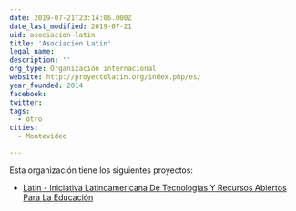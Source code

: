 ```yaml
---
date: 2019-07-21T23:14:06.000Z
date_last_modified: 2019-07-21
uid: asociacion-latin
title: 'Asociación Latin'
legal_name: 
description: ''
org_type: Organización internacional
website: http://proyectolatin.org/index.php/es/
year_founded: 2014
facebook: 
twitter: 
tags:
  - otro
cities: 
  - Montevideo

---
```


Esta organización tiene los siguientes proyectos:

- [Latin - Iniciativa Latinoamericana De Tecnologías Y Recursos Abiertos Para La Educación](/proyectos/latin-iniciativa-latinoamericana-de-tecnologias-y-recursos-abiertos-para-la-educacion)
